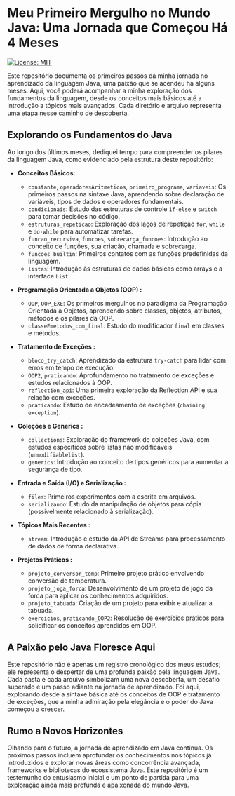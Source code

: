 # Meu Primeiro Mergulho no Mundo Java: Uma Jornada que Começou Há 4 Meses

[![License: MIT](https://img.shields.io/badge/License-MIT-yellow.svg)](https://opensource.org/licenses/MIT)

Este repositório documenta os primeiros passos da minha jornada no aprendizado da linguagem Java, uma paixão que se acendeu há alguns meses. Aqui, você poderá acompanhar a minha exploração dos fundamentos da linguagem, desde os conceitos mais básicos até a introdução a tópicos mais avançados. Cada diretório e arquivo representa uma etapa nesse caminho de descoberta.

## Explorando os Fundamentos do Java

Ao longo dos últimos meses, dediquei tempo para compreender os pilares da linguagem Java, como evidenciado pela estrutura deste repositório:

* **Conceitos Básicos:**
    * `constante`, `operadoresAritmeticos`, `primeiro_programa`, `variaveis`: Os primeiros passos na sintaxe Java, aprendendo sobre declaração de variáveis, tipos de dados e operadores fundamentais.
    * `condicionais`: Estudo das estruturas de controle `if-else` e `switch` para tomar decisões no código.
    * `estruturas_repeticao`: Exploração dos laços de repetição `for`, `while` e `do-while` para automatizar tarefas.
    * `funcao_recursiva`, `funcoes`, `sobrecarga_funcoes`: Introdução ao conceito de funções, sua criação, chamada e sobrecarga.
    * `funcoes_builtin`: Primeiros contatos com as funções predefinidas da linguagem.
    * `listas`: Introdução às estruturas de dados básicas como arrays e a interface `List`.

* **Programação Orientada a Objetos (OOP) :**
    * `OOP`, `OOP_EXE`: Os primeiros mergulhos no paradigma da Programação Orientada a Objetos, aprendendo sobre classes, objetos, atributos, métodos e os pilares da OOP.
    * `classeEmetodos_com_final`: Estudo do modificador `final` em classes e métodos.

* **Tratamento de Exceções :**
    * `bloco_try_catch`: Aprendizado da estrutura `try-catch` para lidar com erros em tempo de execução.
    * `OOP2`, `praticando`: Aprofundamento no tratamento de exceções e estudos relacionados à OOP.
    * `reflection_api`: Uma primeira exploração da Reflection API e sua relação com exceções.
    * `praticando`: Estudo de encadeamento de exceções (`chaining exception`).

* **Coleções e Generics :**
    * `collections`: Exploração do framework de coleções Java, com estudos específicos sobre listas não modificáveis (`unmodifiablelist`).
    * `generics`: Introdução ao conceito de tipos genéricos para aumentar a segurança de tipo.

* **Entrada e Saída (I/O) e Serialização :**
    * `files`: Primeiros experimentos com a escrita em arquivos.
    * `serializando`: Estudo da manipulação de objetos para cópia (possivelmente relacionado à serialização).

* **Tópicos Mais Recentes :**
    * `stream`: Introdução e estudo da API de Streams para processamento de dados de forma declarativa.

* **Projetos Práticos :**
    * `projeto_conversor_temp`: Primeiro projeto prático envolvendo conversão de temperatura.
    * `projeto_joga_forca`: Desenvolvimento de um projeto de jogo da forca para aplicar os conhecimentos adquiridos.
    * `projeto_tabuada`: Criação de um projeto para exibir e atualizar a tabuada.
    * `exercicios`, `praticando_OOP2`: Resolução de exercícios práticos para solidificar os conceitos aprendidos em OOP.

## A Paixão pelo Java Floresce Aqui

Este repositório não é apenas um registro cronológico dos meus estudos; ele representa o despertar de uma profunda paixão pela linguagem Java. Cada pasta e cada arquivo simbolizam uma nova descoberta, um desafio superado e um passo adiante na jornada de aprendizado. Foi aqui, explorando desde a sintaxe básica até os conceitos de OOP e tratamento de exceções, que a minha admiração pela elegância e o poder do Java começou a crescer.

## Rumo a Novos Horizontes

Olhando para o futuro, a jornada de aprendizado em Java continua. Os próximos passos incluem aprofundar os conhecimentos nos tópicos já introduzidos e explorar novas áreas como concorrência avançada, frameworks e bibliotecas do ecossistema Java. Este repositório é um testemunho do entusiasmo inicial e um ponto de partida para uma exploração ainda mais profunda e apaixonada do mundo Java.
